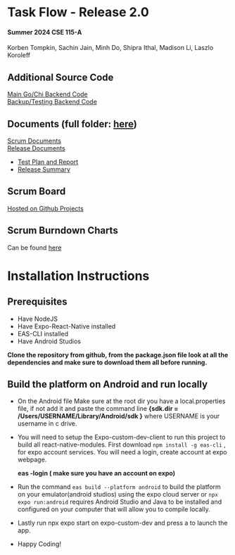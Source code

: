 # Task Flow - Release 2.0
#### Summer 2024 CSE 115-A
Korben Tompkin, Sachin Jain, Minh Do, Shipra Ithal, Madison Li, Laszlo Koroleff

## Additional Source Code
[Main Go/Chi Backend Code](https://github.com/korbexmachina/task-flow-server)\
[Backup/Testing Backend Code](https://github.com/zekarias27/task-flow-server-nodejs)

## Documents (full folder: [here](https://drive.google.com/drive/folders/1d3n1gyTxRv1B58hBsfXfDBpAUdk2ZbhS?usp=drive_link))
[Scrum Documents](https://drive.google.com/drive/folders/1XPODf94ANTb_Kkju7yMyzJTQ_IyLymaq?usp=drive_link)\
[Release Documents](https://drive.google.com/drive/folders/121ddhoZ8c840qtcJSuagMtLhivDioJxU?usp=drive_link)
- [Test Plan and Report](https://docs.google.com/document/d/1EH2u7bVe3osdAPpUPf6Qm0uaAlt53J6_s3UEIfb8SW8/edit?usp=sharing)
- [Release Summary](https://docs.google.com/document/d/1a42OtNLddGnLeRB-J6sqF6bqf6Z_wbNHr-xVGPYBWvY/edit?usp=sharing)

## Scrum Board
[Hosted on Github Projects](https://github.com/users/korbexmachina/projects/3/views/1)

## Scrum Burndown Charts
Can be found [here](https://drive.google.com/drive/folders/1zKueH6XxkbuCHB_XQwJzLkud6YCO6AmV?usp=drive_link)

# Installation Instructions

## Prerequisites

- Have NodeJS
- Have Expo-React-Native installed
- EAS-CLI installed
- Have Android Studios

  
  
**Clone the repository from github, from the package.json file look at all the dependencies and make sure to download them all before running.**

##  Build the platform on Android and run locally

- On the Android file Make sure at the root dir you have a local.properties file, if not add it and paste the command line **{sdk.dir = /Users/USERNAME/Library/Android/sdk }** where USERNAME is your username in c drive.

- You will need to setup the Expo-custom-dev-client to run this project to build all react-native-modules. First download `npm install -g eas-cli` , for expo account services.  You will need a login, create account at expo webpage.

  **eas -login ( make sure you have an account on expo)**

- Run the command `eas build --platform android` to build the platform on your emulator(android studios) using the expo cloud server or `npx expo run:android` requires Android Studio and Java to be installed and configured on your computer that will allow you to compile locally.

- Lastly run npx expo start on expo-custom-dev and press a to launch the app.

- Happy Coding!
